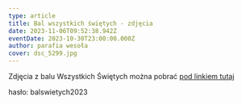 ```yaml
---
type: article
title: Bal wszystkich świętych - zdjęcia
date: 2023-11-06T09:52:38.942Z
eventDate: 2023-10-30T23:00:00.000Z
author: parafia wesoła
cover: dsc_5299.jpg
---
```

Zdjęcia z balu Wszystkich Świętych można pobrać [pod linkiem tutaj](https://ptracz-photography.photonesto.com/g/bal-wszystkich-swietych-2023)

hasło: balswietych2023